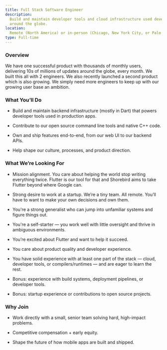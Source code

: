 ```yaml
---
title: Full Stack Software Engineer
description:
  Build and maintain developer tools and cloud infrastructure used developers
  around the globe.
location:
  Remote (North America) or in-person (Chicago, New York City, or Palo Alto)
type: Full-time
---
```


### Overview

We have one successful product with thousands of monthly users, delivering 10s
of millions of updates around the globe, every month. We built this all with 2
engineers. We also recently launched a second product which is also growing. We
simply need more engineers to keep up with our growing user base an ambition.

### What You’ll Do

- Build and maintain backend infrastructure (mostly in Dart) that powers
  developer tools used in production apps.

- Contribute to our open source command line tools and native C++ code.

- Own and ship features end-to-end, from our web UI to our backend APIs.

- Help shape our culture, processes, and product direction.

### What We’re Looking For

- Mission alignment. You care about helping the world stop writing everything
  twice. Flutter is our tool for that and Shorebird aims to take Flutter beyond
  where Google can.

- Strong desire to work at a startup. We’re a tiny team. All remote. You’ll have
  to want to make your own decisions and own them.

- You're a strong generalist who can jump into unfamiliar systems and figure
  things out.

- You're a self-starter — you work well with little oversight and thrive in
  ambiguous environments.

- You’re excited about Flutter and want to help it succeed.

- You care about product quality and developer experience.

- You have solid experience with at least one part of the stack — cloud,
  developer tools, or compilers/runtimes — and are eager to learn the rest.

- Bonus: experience with build systems, deployment pipelines, or developer
  tools.

- Bonus: startup experience or contributions to open source projects.

### Why Join

- Work directly with a small, senior team solving hard, high-impact problems.

- Competitive compensation + early equity.

- Shape the future of how mobile apps are built and shipped.
